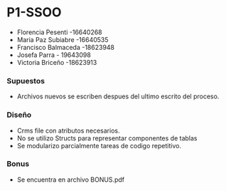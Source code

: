 # P1-SSOO
- Florencia Pesenti -16640268
- Maria Paz Subiabre -16640535
- Francisco Balmaceda -18623948
- Josefa Parra - 19643098
- Victoria Briceño -18623913


### Supuestos
- Archivos nuevos se escriben despues del ultimo escrito del proceso.

### Diseño
- Crms file con atributos necesarios.
- No se utilizo Structs para representar componentes de tablas
- Se modularizo parcialmente tareas de codigo repetitivo.

### Bonus
- Se encuentra en archivo BONUS.pdf